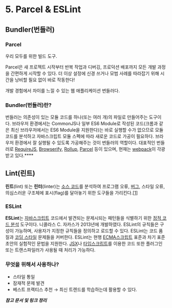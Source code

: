 # 5. Parcel & ESLint

## Bundler(번들러)

### Parcel

우리 모두를 위한 빌드 도구.

Parcel은 새 프로젝트 시작부터 반복 작업과 디버깅, 프로덕션 배포까지 모든 개발 과정을 간편하게 시작할 수 있다. 더 이상 설정에 신경 쓰거나 모범 사례를 따라잡기 위해 시간을 낭비할 필요 없이 바로 작동한다!

개발 경험에서 차이를 느낄 수 있는 웹 애플리케이션 번들러다.

### Bundler(번들러)란?

번들러는 의존성이 있는 모듈 코드를 하나(또는 여러 개)의 파일로 만들어주는 도구이다. 브라우저 환경에서는 CommonJS나 일부 ES6 Module로 작성된 코드(크롬과 같은 최신 브라우저에서는 ES6 Module을 지원한다)는 바로 실행할 수가 없으므로 모듈 코드를 분석하고 자바스크립트 모듈 스펙에 따라 새로운 코드로 가공이 필요하다. 브라우저 환경에서 잘 실행될 수 있도록 가공해주는 것이 번들러의 역할이다. 대표적인 번들러로 [RequireJS](https://requirejs.org/), [Browserify](http://browserify.org/), [Rollup](https://rollupjs.org/guide/en), [Parcel](https://parceljs.org/) 등이 있으며, 현재는 [webpack](https://webpack.js.org/)이 각광받고 있다.****

## Lint(린트)

**린트**(lint) 또는 **린터**(linter)는 [소스 코드](https://ko.wikipedia.org/wiki/%EC%86%8C%EC%8A%A4_%EC%BD%94%EB%93%9C)를 분석하여 프로그램 오류, [버그](https://ko.wikipedia.org/wiki/%EB%B2%84%EA%B7%B8), 스타일 오류, 의심스러운 구조체에 표시(flag)를 달아놓기 위한 도구들을 가리킨다.[[1]](https://ko.wikipedia.org/wiki/%EB%A6%B0%ED%8A%B8_(%EC%86%8C%ED%94%84%ED%8A%B8%EC%9B%A8%EC%96%B4)#cite_note-1)

### ESLint

**ESLint**는 [자바스크립트](https://ko.wikipedia.org/wiki/%EC%9E%90%EB%B0%94%EC%8A%A4%ED%81%AC%EB%A6%BD%ED%8A%B8) 코드에서 발견되는 문제시되는 패턴들을 식별하기 위한 [정적 코드 분석](https://ko.wikipedia.org/wiki/%EC%A0%95%EC%A0%81_%ED%94%84%EB%A1%9C%EA%B7%B8%EB%9E%A8_%EB%B6%84%EC%84%9D) 도구이다. 니콜라스 C. 자카스가 2013년에 개발하였다. ESLint의 규칙들은 구성이 가능하며, 사용자가 지정한 규칙들을 정의하고 로드할 수 있다. ESLint는 코드 품질과 [코딩 스타일](https://ko.wikipedia.org/wiki/%ED%94%84%EB%A1%9C%EA%B7%B8%EB%9E%98%EB%B0%8D_%EC%BD%94%EB%93%9C_%EC%9E%91%EC%84%B1) 문제들을 커버한다. ESLint는 현행 [ECMA스크립트](https://ko.wikipedia.org/wiki/ECMA%EC%8A%A4%ED%81%AC%EB%A6%BD%ED%8A%B8) 표준과 차기 표준 초안의 실험적인 문법을 지원한다. [JSX](https://ko.wikipedia.org/wiki/JSX)나 [타입스크립트](https://ko.wikipedia.org/wiki/%ED%83%80%EC%9E%85%EC%8A%A4%ED%81%AC%EB%A6%BD%ED%8A%B8)를 이용한 코드 또한 플러그인 또는 트랜스파일러가 사용될 때 처리가 가능하다.

### 무엇을 위해서 사용하나?

- 스타일 통일
- 잠재적 문제 발견
- 베스트 프랙티스 추천 → 최신 트렌드를 학습하는데 활용할 수 있다.

***참고 문서 및 링크 정리***
